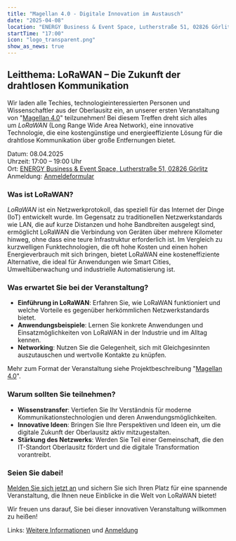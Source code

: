 ```yaml
---
title: "Magellan 4.0 - Digitale Innovation im Austausch"
date: "2025-04-08"
location: "ENERGY Business & Event Space, Lutherstraße 51, 02826 Görlitz"
startTime: "17:00"
icon: "logo_transparent.png"
show_as_news: true
---
```


## Leitthema: LoRaWAN – Die Zukunft der drahtlosen Kommunikation

Wir laden alle Techies, technologieinteressierten Personen und Wissenschaftler aus der Oberlausitz ein, an unserer ersten Veranstaltung von "[Magellan 4.0](/projekte/magellan)" teilzunehmen! Bei diesem Treffen dreht sich alles um *LoRaWAN* (Long Range Wide Area Network), eine innovative Technologie, die eine kostengünstige und energieeffiziente Lösung für die drahtlose Kommunikation über große Entfernungen bietet.

Datum: 08.04.2025\
Uhrzeit: 17:00 – 19:00 Uhr\
Ort: [ENERGY Business & Event Space, Lutherstraße 51, 02826 Görlitz](https://osm.org/go/0MjNc2WNv?way=236682834 "Eintrag der Adresse auf Open Street Maps")\
Anmeldung: [Anmeldeformular](https://nextcloud.digitale-oberlausitz.eu/apps/forms/s/AckKfToj6prcB4ytNcexgtCC)

<!--more-->

### Was ist LoRaWAN?

*LoRaWAN* ist ein Netzwerkprotokoll, das speziell für das Internet der Dinge (IoT) entwickelt wurde. Im Gegensatz zu traditionellen Netzwerkstandards wie LAN, die auf kurze Distanzen und hohe Bandbreiten ausgelegt sind, ermöglicht LoRaWAN die Verbindung von Geräten über mehrere Kilometer hinweg, ohne dass eine teure Infrastruktur erforderlich ist.
Im Vergleich zu kurzwelligen Funktechnologien, die oft hohe Kosten und einen hohen Energieverbrauch mit sich bringen, bietet LoRaWAN eine kosteneffiziente Alternative, die ideal für Anwendungen wie Smart Cities, Umweltüberwachung und industrielle Automatisierung ist.

### Was erwartet Sie bei der Veranstaltung?
* **Einführung in LoRaWAN**: Erfahren Sie, wie LoRaWAN funktioniert und welche Vorteile es gegenüber herkömmlichen Netzwerkstandards bietet.
* **Anwendungsbeispiele**: Lernen Sie konkrete Anwendungen und Einsatzmöglichkeiten von LoRaWAN in der Industrie und im Alltag kennen.
* **Networking**: Nutzen Sie die Gelegenheit, sich mit Gleichgesinnten auszutauschen und wertvolle Kontakte zu knüpfen.

Mehr zum Format der Veranstaltung siehe Projektbeschreibung "[Magellan 4.0](/projekte/magellan)".

### Warum sollten Sie teilnehmen?
* **Wissenstransfer**: Vertiefen Sie Ihr Verständnis für moderne Kommunikationstechnologien und deren Anwendungsmöglichkeiten.
* **Innovative Ideen**: Bringen Sie Ihre Perspektiven und Ideen ein, um die digitale Zukunft der Oberlausitz aktiv mitzugestalten.
* **Stärkung des Netzwerks**: Werden Sie Teil einer Gemeinschaft, die den IT-Standort Oberlausitz fördert und die digitale Transformation vorantreibt.

### Seien Sie dabei!

[Melden Sie sich jetzt an](https://nextcloud.digitale-oberlausitz.eu/apps/forms/s/AckKfToj6prcB4ytNcexgtCC) und sichern Sie sich Ihren Platz für eine spannende Veranstaltung, die Ihnen neue Einblicke in die Welt von LoRaWAN bietet!

Wir freuen uns darauf, Sie bei dieser innovativen Veranstaltung willkommen zu heißen!

Links: [Weitere Informationen](/projekte/magellan) und [Anmeldung](https://nextcloud.digitale-oberlausitz.eu/apps/forms/s/AckKfToj6prcB4ytNcexgtCC)